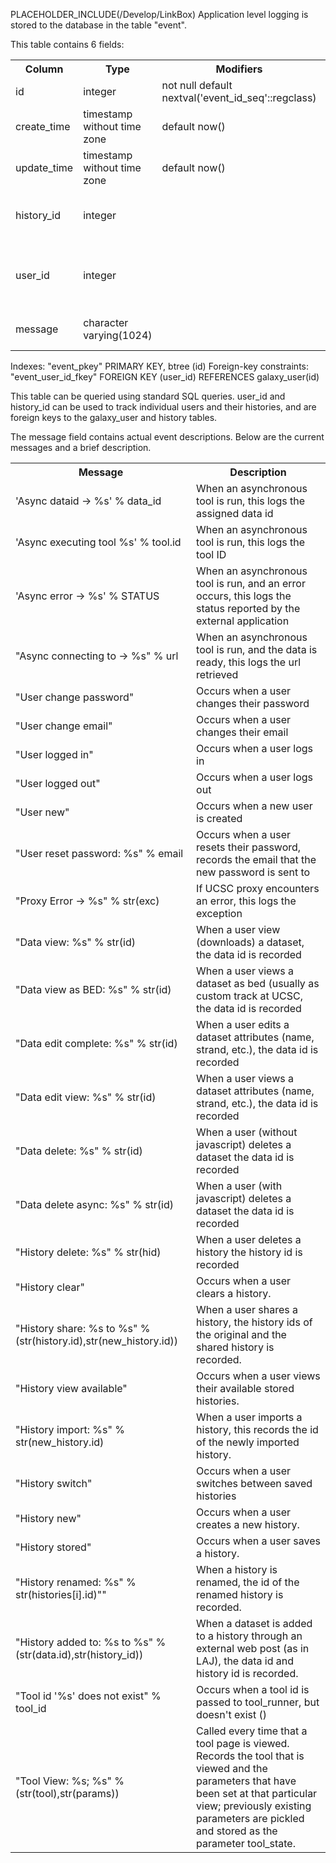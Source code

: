 PLACEHOLDER_INCLUDE(/Develop/LinkBox)
Application level logging is stored to the database in the table "event". 

This table contains 6 fields:
<table>
  <tr>
    <th> Column</th>
    <th> Type</th>
    <th> Modifiers</th>
    <th> Description </th>
  </tr>
  <tr>
    <td> id</td>
    <td> integer</td>
    <td> not null default nextval('event_id_seq'::regclass)</td>
    <td> Unique ID</td>
  </tr>
  <tr>
    <td> create_time</td>
    <td> timestamp without time zone</td>
    <td> default now()</td>
    <td> Created Time</td>
  </tr>
  <tr>
    <td> update_time</td>
    <td> timestamp without time zone</td>
    <td> default now()</td>
    <td> Last Update Time</td>
  </tr>
  <tr>
    <td> history_id</td>
    <td> integer</td>
    <td> </td>
    <td> ID of history that is loaded at the time</td>
  </tr>
  <tr>
    <td> user_id</td>
    <td> integer</td>
    <td> </td>
    <td> ID of user that is performing action to be logged</td>
  </tr>
  <tr>
    <td> message</td>
    <td> character varying(1024)</td>
    <td> </td>
    <td> Message of action that is logged</td>
  </tr>
</table>

 
 Indexes:
     "event_pkey" PRIMARY KEY, btree (id)
 Foreign-key constraints:
     "event_user_id_fkey" FOREIGN KEY (user_id) REFERENCES galaxy_user(id)



This table can be queried using standard SQL queries. user_id and history_id can be used to track individual users and their histories, and are foreign keys to the galaxy_user and history tables.

The message field contains actual event descriptions.  Below are the current messages and a brief description.
<table>
  <tr>
    <th> Message</th>
    <th> Description</th>
  </tr>
  <tr>
    <td> 'Async dataid -> %s' % data_id</td>
    <td> When an asynchronous tool is run, this logs the assigned data id</td>
  </tr>
  <tr>
    <td> 'Async executing tool %s' % tool.id</td>
    <td> When an asynchronous tool is run, this logs the tool ID</td>
  </tr>
  <tr>
    <td> 'Async error -> %s' % STATUS</td>
    <td> When an asynchronous tool is run, and an error occurs, this logs the status reported by the external application</td>
  </tr>
  <tr>
    <td> "Async connecting to -> %s" % url</td>
    <td> When an asynchronous tool is run, and the data is ready, this logs the url retrieved</td>
  </tr>
  <tr>
    <td> "User change password"</td>
    <td> Occurs when a user changes their password</td>
  </tr>
  <tr>
    <td> "User change email"</td>
    <td> Occurs when a user changes their email</td>
  </tr>
  <tr>
    <td> "User logged in"</td>
    <td> Occurs when a user logs in</td>
  </tr>
  <tr>
    <td> "User logged out"</td>
    <td> Occurs when a user logs out</td>
  </tr>
  <tr>
    <td> "User new"</td>
    <td> Occurs when a new user is created</td>
  </tr>
  <tr>
    <td> "User reset password: %s" % email</td>
    <td> Occurs when a user resets their password, records the email that the new password is sent to</td>
  </tr>
  <tr>
    <td> "Proxy Error -> %s" % str(exc)</td>
    <td> If UCSC proxy encounters an error, this logs the exception</td>
  </tr>
  <tr>
    <td> "Data view: %s" % str(id)</td>
    <td> When a user view (downloads) a dataset, the data id is recorded</td>
  </tr>
  <tr>
    <td> "Data view as BED: %s" % str(id)</td>
    <td> When a user views a dataset as bed (usually as custom track at UCSC, the data id is recorded</td>
  </tr>
  <tr>
    <td> "Data edit complete: %s" % str(id)</td>
    <td> When a user edits a dataset attributes (name, strand, etc.), the data id is recorded</td>
  </tr>
  <tr>
    <td> "Data edit view: %s" % str(id)</td>
    <td> When a user views a dataset attributes (name, strand, etc.), the data id is recorded</td>
  </tr>
  <tr>
    <td> "Data delete: %s" % str(id)</td>
    <td> When a user (without javascript) deletes a dataset the data id is recorded</td>
  </tr>
  <tr>
    <td> "Data delete async: %s" % str(id)</td>
    <td> When a user (with javascript) deletes a dataset the data id is recorded</td>
  </tr>
  <tr>
    <td> "History delete: %s" % str(hid)</td>
    <td> When a user deletes a history the history id is recorded</td>
  </tr>
  <tr>
    <td> "History clear"</td>
    <td> Occurs when a user clears a history.</td>
  </tr>
  <tr>
    <td> "History share: %s to %s" % (str(history.id),str(new_history.id))</td>
    <td> When a user shares a history, the history ids of the original and the shared history is recorded.</td>
  </tr>
  <tr>
    <td> "History view available"</td>
    <td> Occurs when a user views their available stored histories.</td>
  </tr>
  <tr>
    <td> "History import: %s" % str(new_history.id)</td>
    <td> When a user imports a history, this records the id of the newly imported history.</td>
  </tr>
  <tr>
    <td> "History switch" </td>
    <td> Occurs when a user switches between saved histories</td>
  </tr>
  <tr>
    <td> "History new"</td>
    <td> Occurs when a user creates a new history.</td>
  </tr>
  <tr>
    <td> "History stored"</td>
    <td> Occurs when a user saves a history.</td>
  </tr>
  <tr>
    <td> "History renamed: %s" % str(histories[i].id)""</td>
    <td> When a history is renamed, the id of the renamed history is recorded.</td>
  </tr>
  <tr>
    <td> "History added to: %s to %s" % (str(data.id),str(history_id))</td>
    <td> When a dataset is added to a history through an external web post (as in LAJ), the data id and history id is recorded.</td>
  </tr>
  <tr>
    <td> "Tool id '%s' does not exist" % tool_id</td>
    <td> Occurs when a tool id is passed to tool_runner, but doesn't exist ()</td>
  </tr>
  <tr>
    <td> "Tool View: %s; %s" % (str(tool),str(params))</td>
    <td> Called every time that a tool page is viewed.  Records the tool that is viewed and the parameters that have been set at that particular view; previously existing parameters are pickled and stored as the parameter tool_state.</td>
  </tr>
</table>

